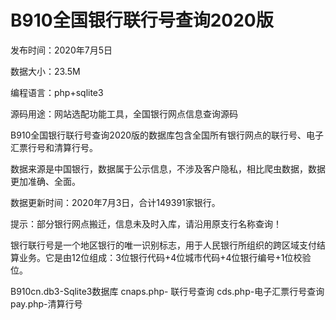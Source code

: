 # B910全国银行联行号查询2020版

发布时间：2020年7月5日

数据大小：23.5M

编程语言：php+sqlite3

源码用途：网站选配功能工具，全国银行网点信息查询源码

B910全国银行联行号查询2020版的数据库包含全国所有银行网点的联行号、电子汇票行号和清算行号。

数据来源是中国银行，数据属于公示信息，不涉及客户隐私，相比爬虫数据，数据更加准确、全面。

数据更新时间：2020年7月3日，合计149391家银行。

提示：部分银行网点搬迁，信息未及时入库，请沿用原支行名称查询！

银行联行号是一个地区银行的唯一识别标志，用于人民银行所组织的跨区域支付结算业务。它是由12位组成：3位银行代码+4位城市代码+4位银行编号+1位校验位。

B910cn.db3-Sqlite3数据库
cnaps.php- 联行号查询
cds.php-电子汇票行号查询
pay.php-清算行号




